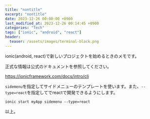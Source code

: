 ```yaml
---
title: "nontitle"
excerpt: "nontitle"
date: 2023-12-26 00:00:00 +0900
last_modified_at: 2023-12-26 00:14:45 +0900
categories: "Tech"
tags: ["ionic", "android", "react"]
header:
  teaser: /assets/images/terminal-black.png
---
```


ionic(android, react)で新しいプロジェクトを始めるときのメモです。

正式な情報は公式のドキュメントを参照してください。

https://ionicframework.com/docs/intro/cli

`sidemenu`を指定してサイドメニューのテンプレートを使います。また、`--type=react`を指定してでreactで開発できるようにします。

```
ionic start myApp sidemenu --type=react
```

以上。

